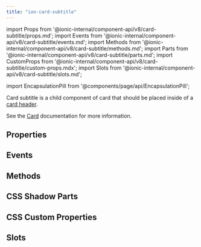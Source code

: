 ```yaml
---
title: "ion-card-subtitle"
---
```

import Props from '@ionic-internal/component-api/v8/card-subtitle/props.md';
import Events from '@ionic-internal/component-api/v8/card-subtitle/events.md';
import Methods from '@ionic-internal/component-api/v8/card-subtitle/methods.md';
import Parts from '@ionic-internal/component-api/v8/card-subtitle/parts.md';
import CustomProps from '@ionic-internal/component-api/v8/card-subtitle/custom-props.mdx';
import Slots from '@ionic-internal/component-api/v8/card-subtitle/slots.md';

import EncapsulationPill from '@components/page/api/EncapsulationPill';

<EncapsulationPill type="shadow" />


Card subtitle is a child component of card that should be placed inside of a [card header](./card-header).

See the [Card](./card) documentation for more information.


## Properties
<Props />

## Events
<Events />

## Methods
<Methods />

## CSS Shadow Parts
<Parts />

## CSS Custom Properties
<CustomProps />

## Slots
<Slots />

